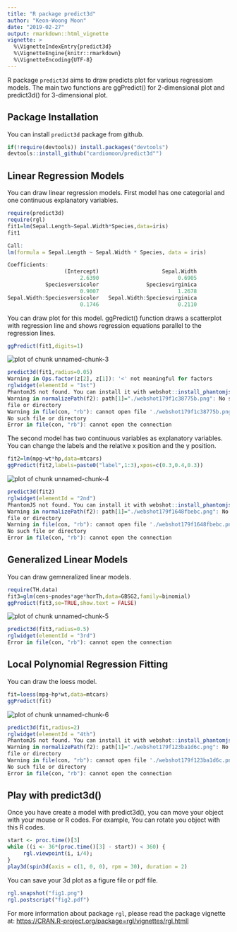```yaml
---
title: "R package predict3d"
author: "Keon-Woong Moon"
date: "2019-02-27"
output: rmarkdown::html_vignette
vignette: >
  %\VignetteIndexEntry{predict3d}
  %\VignetteEngine{knitr::rmarkdown}
  %\VignetteEncoding{UTF-8}
---
```




R package `predict3d` aims to draw predicts plot for various regressiom models. The main two functions are ggPredict() for 2-dimensional plot and predict3d() for 3-dimensional plot.

## Package Installation

You can install `predict3d` package from github.


```r
if(!require(devtools)) install.packages("devtools")
devtools::install_github("cardiomoon/predict3d"")
```

## Linear Regression Models

You can draw linear regression models. First model has one categorial and one continuous explanatory variables.


```r
require(predict3d)
require(rgl)
fit1=lm(Sepal.Length~Sepal.Width*Species,data=iris)
fit1

Call:
lm(formula = Sepal.Length ~ Sepal.Width * Species, data = iris)

Coefficients:
                  (Intercept)                    Sepal.Width  
                       2.6390                         0.6905  
            Speciesversicolor               Speciesvirginica  
                       0.9007                         1.2678  
Sepal.Width:Speciesversicolor   Sepal.Width:Speciesvirginica  
                       0.1746                         0.2110  
```

You can draw plot for this model. ggPredict() function draws a scatterplot with regression line and shows regression equations parallel to the regression lines.


```r
ggPredict(fit1,digits=1)
```

![plot of chunk unnamed-chunk-3](figure/unnamed-chunk-3-1.png)

```r
predict3d(fit1,radius=0.05)
Warning in Ops.factor(z[2], z[1]): '<' not meaningful for factors
rglwidget(elementId = "1st")
PhantomJS not found. You can install it with webshot::install_phantomjs(). If it is installed, please make sure the phantomjs executable can be found via the PATH variable.
Warning in normalizePath(f2): path[1]="./webshot179f1c38775b.png": No such
file or directory
Warning in file(con, "rb"): cannot open file './webshot179f1c38775b.png':
No such file or directory
Error in file(con, "rb"): cannot open the connection
```

The second model has two continuous variables as explanatory variables. You can change the labels and the relative x position and the y position.


```r
fit2=lm(mpg~wt*hp,data=mtcars)
ggPredict(fit2,labels=paste0("label",1:3),xpos=c(0.3,0.4,0.3))
```

![plot of chunk unnamed-chunk-4](figure/unnamed-chunk-4-1.png)

```r
predict3d(fit2)
rglwidget(elementId = "2nd")
PhantomJS not found. You can install it with webshot::install_phantomjs(). If it is installed, please make sure the phantomjs executable can be found via the PATH variable.
Warning in normalizePath(f2): path[1]="./webshot179f1648fbebc.png": No such
file or directory
Warning in file(con, "rb"): cannot open file './webshot179f1648fbebc.png':
No such file or directory
Error in file(con, "rb"): cannot open the connection
```

## Generalized Linear Models

You can draw gemneralized linear models.


```r
require(TH.data)
fit3=glm(cens~pnodes*age*horTh,data=GBSG2,family=binomial)
ggPredict(fit3,se=TRUE,show.text = FALSE)
```

![plot of chunk unnamed-chunk-5](figure/unnamed-chunk-5-1.png)

```r
predict3d(fit3,radius=0.5)
rglwidget(elementId = "3rd")
Error in file(con, "rb"): cannot open the connection
```

## Local Polynomial Regression Fitting

You can draw the loess model.


```r
fit=loess(mpg~hp*wt,data=mtcars)
ggPredict(fit)
```

![plot of chunk unnamed-chunk-6](figure/unnamed-chunk-6-1.png)

```r
predict3d(fit,radius=2)
rglwidget(elementId = "4th")
PhantomJS not found. You can install it with webshot::install_phantomjs(). If it is installed, please make sure the phantomjs executable can be found via the PATH variable.
Warning in normalizePath(f2): path[1]="./webshot179f123ba1d6c.png": No such
file or directory
Warning in file(con, "rb"): cannot open file './webshot179f123ba1d6c.png':
No such file or directory
Error in file(con, "rb"): cannot open the connection
```

## Play with predict3d()

Once you have create a model with predict3d(), you can move your object with your mouse or R codes. For example, You can rotate you object with this R codes.


```r
start <- proc.time()[3]
while ((i <- 36*(proc.time()[3] - start)) < 360) {
     rgl.viewpoint(i, i/4); 
}
play3d(spin3d(axis = c(1, 0, 0), rpm = 30), duration = 2)
```

You can save your 3d plot as a figure file or pdf file.


```r
rgl.snapshot("fig1.png")
rgl.postscript("fig2.pdf")
```

For more information about package `rgl`, please read the package vignette at: https://CRAN.R-project.org/package=rgl/vignettes/rgl.htmll 

